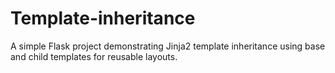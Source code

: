 # Template-inheritance
A simple Flask project demonstrating Jinja2 template inheritance using base and child templates for reusable layouts.
